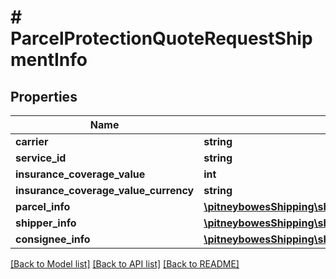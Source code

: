 # # ParcelProtectionQuoteRequestShipmentInfo

## Properties

Name | Type | Description | Notes
------------ | ------------- | ------------- | -------------
**carrier** | **string** |  | 
**service_id** | **string** |  | 
**insurance_coverage_value** | **int** |  | 
**insurance_coverage_value_currency** | **string** |  | 
**parcel_info** | [**\pitneybowesShipping\shippingApi.model\ParcelProtectionQuoteRequestShipmentInfoParcelInfo**](ParcelProtectionQuoteRequestShipmentInfoParcelInfo.md) |  | 
**shipper_info** | [**\pitneybowesShipping\shippingApi.model\ParcelProtectionQuoteRequestShipmentInfoShipperInfo**](ParcelProtectionQuoteRequestShipmentInfoShipperInfo.md) |  | 
**consignee_info** | [**\pitneybowesShipping\shippingApi.model\ParcelProtectionQuoteRequestShipmentInfoConsigneeInfo**](ParcelProtectionQuoteRequestShipmentInfoConsigneeInfo.md) |  | 

[[Back to Model list]](../../README.md#documentation-for-models) [[Back to API list]](../../README.md#documentation-for-api-endpoints) [[Back to README]](../../README.md)


